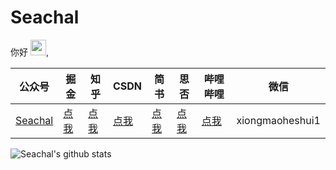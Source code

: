 # Seachal 

<!--
**Seachal/Seachal** is a ✨ _special_ ✨ repository because its `README.md` (this file) appears on your GitHub profile.

SeachalHere are some ideas to get you started:

- 🔭 I’m currently working on ...
- 🌱 I’m currently learning ...
- 👯 I’m looking to collaborate on ...
- 🤔 I’m looking for help with ...
- 💬 Ask me about ...
- 📫 How to reach me: ...
- 😄 Pronouns: ...
- ⚡ Fun fact: ...
-->
你好 <img src="https://media.giphy.com/media/hvRJCLFzcasrR4ia7z/giphy.gif" width="25px">, 

| 公众号   | 掘金     |  知乎    |  CSDN   |   简书   |   思否  |   哔哩哔哩  |   微信    
|---------|---------|--------- |---------|---------|---------|---------|---------|
| [Seachal](http://mp.weixin.qq.com/profile?src=3&timestamp=1684716070&ver=1&signature=CPute1ZvBMrlK76MjDXV6D85xxnpzOAQxaguZ--jUg7c8TffB0LzsaMoY5ievoOnN5iMI7OhpfkiU0or4wl7Dg==)  |  [点我](https://juejin.im/user/2066737589651528/posts)    |   [点我](https://www.zhihu.com/people/xiong-mao-he-shui-27/posts)       |   [点我](https://blog.csdn.net/Zhangxichao100?spm=1038.2274.3001.5343)  |   [点我](https://www.jianshu.com/u/a2d105dc9ca9)  |   [点我](https://segmentfault.com/u/seachal)  |   [点我](https://space.bilibili.com/)  |   xiongmaoheshui1  




![Seachal's github stats](https://github-readme-stats.vercel.app/api?username=Seachal&show_icons=true&theme=radical) 

<!--[![Top Langs](https://github-readme-stats.vercel.app/api/top-langs/?username=Seachal&hide=javascript,html&layout=compact)](https://github.com/anuraghazra/github-readme-stats)-->


<!--[![Readme Card](https://github-readme-stats.vercel.app/api/pin/?username=Seachal&repo=X5WebDemo_tbs_sdk_thirdapp)](https://github.com/Seachal/X5WebDemo_tbs_sdk_thirdapp)-->


<!--[![Readme Card](https://github-readme-stats.vercel.app/api/pin/?username=Seachal&repo=Seachal_Android_Demos)](https://github.com/Seachal/Seachal_Android_Demos)-->




<!--[![Readme Card](https://github-readme-stats.vercel.app/api/pin/?username=Seachal&repo=ScaleType-Demo)](https://github.com/Seachal/ScaleType-Demo)-->



